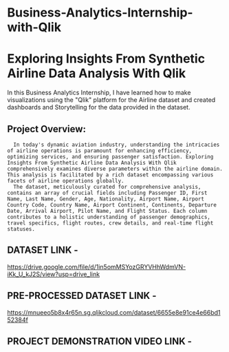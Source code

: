 # Business-Analytics-Internship-with-Qlik
# Exploring Insights From Synthetic Airline Data Analysis With Qlik

In this Business Analytics Internship, I have learned how to make visualizations using the "Qlik" platform for the Airline dataset and created dashboards and Storytelling for the data provided in the dataset.

## Project Overview: 
      In today's dynamic aviation industry, understanding the intricacies of airline operations is paramount for enhancing efficiency, optimizing services, and ensuring passenger satisfaction. Exploring Insights From Synthetic Airline Data Analysis With Qlik comprehensively examines diverse parameters within the airline domain. This analysis is facilitated by a rich dataset encompassing various facets of airline operations globally. 
      The dataset, meticulously curated for comprehensive analysis, contains an array of crucial fields including Passenger ID, First Name, Last Name, Gender, Age, Nationality, Airport Name, Airport Country Code, Country Name, Airport Continent, Continents, Departure Date, Arrival Airport, Pilot Name, and Flight Status. Each column contributes to a holistic understanding of passenger demographics, travel specifics, flight routes, crew details, and real-time flight statuses.

## DATASET LINK -
https://drive.google.com/file/d/1in5omMSYozGRYVHhWdmVN-iKk_U_kJ2S/view?usp=drive_link

## PRE-PROCESSED DATASET LINK -
https://mnueeo5b8x4r65n.sg.qlikcloud.com/dataset/6655e8e91ce4e66bd152384f

## PROJECT DEMONSTRATION VIDEO LINK -



